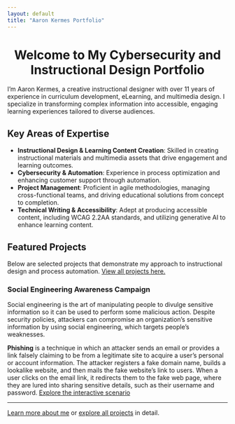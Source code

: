 ```yaml
---
layout: default
title: "Aaron Kermes Portfolio"
---
```


<div style="text-align: center;">
    <h1>Welcome to My Cybersecurity and Instructional Design Portfolio</h1>
</div>

I’m Aaron Kermes, a creative instructional designer with over 11 years of experience in curriculum development, eLearning, and multimedia design. I specialize in transforming complex information into accessible, engaging learning experiences tailored to diverse audiences.

## Key Areas of Expertise
- **Instructional Design & Learning Content Creation**: Skilled in creating instructional materials and multimedia assets that drive engagement and learning outcomes.
- **Cybersecurity & Automation**: Experience in process optimization and enhancing customer support through automation.
- **Project Management**: Proficient in agile methodologies, managing cross-functional teams, and driving educational solutions from concept to completion.
- **Technical Writing & Accessibility**: Adept at producing accessible content, including WCAG 2.2AA standards, and utilizing generative AI to enhance learning content.

## Featured Projects
Below are selected projects that demonstrate my approach to instructional design and process automation. [View all projects here.](projects.md)

### Social Engineering Awareness Campaign
Social engineering is the art of manipulating people to divulge sensitive information so it can be used to perform some malicious action. Despite security policies, attackers can compromise an organization’s sensitive information by using social engineering, which targets people’s weaknesses.

**Phishing** is a technique in which an attacker sends an email or provides a link falsely claiming to be from a legitimate site to acquire a user’s personal or account information. The attacker registers a fake domain name, builds a lookalike website, and then mails the fake website’s link to users. When a user clicks on the email link, it redirects them to the fake web page, where they are lured into sharing sensitive details, such as their username and password. [Explore the interactive scenario](https://lmscontent.embanet.com/Media/UND/CSCI587/CSCI587-w06-m02/)

---

[Learn more about me](about.md) or [explore all projects](projects.md) in detail.
